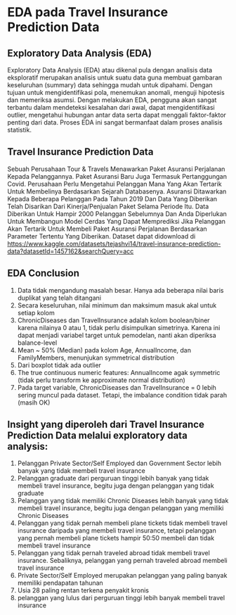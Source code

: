 # EDA pada Travel Insurance Prediction Data

## Exploratory Data Analysis (EDA)

  Exploratory Data Analysis (EDA) atau dikenal pula dengan analisis data eksploratif merupakan analisis untuk suatu data guna membuat gambaran keseluruhan 
(summary) data sehingga mudah untuk dipahami. Dengan tujuan untuk mengidentifikasi pola, menemukan anomali, menguji hipotesis dan memeriksa 
asumsi. Dengan melakukan EDA, pengguna akan sangat terbantu dalam mendeteksi kesalahan dari awal, dapat mengidentifikasi outlier, mengetahui hubungan antar data 
serta dapat menggali faktor-faktor penting dari data. Proses EDA ini sangat bermanfaat dalam proses analisis statistik.

## Travel Insurance Prediction Data

  Sebuah Perusahaan Tour & Travels Menawarkan Paket Asuransi Perjalanan Kepada Pelanggannya. Paket Asuransi Baru Juga Termasuk Pertanggungan Covid. Perusahaan Perlu Mengetahui Pelanggan Mana Yang Akan Tertarik Untuk Membelinya Berdasarkan Sejarah Databasenya. Asuransi Ditawarkan Kepada Beberapa Pelanggan Pada Tahun 2019 Dan Data Yang Diberikan Telah Disarikan Dari Kinerja/Penjualan Paket Selama Periode Itu. Data Diberikan Untuk Hampir 2000 Pelanggan Sebelumnya Dan Anda Diperlukan Untuk Membangun Model Cerdas Yang Dapat Memprediksi Jika Pelanggan Akan Tertarik Untuk Membeli Paket Asuransi Perjalanan Berdasarkan Parameter Tertentu Yang Diberikan.
Dataset dapat didownload di https://www.kaggle.com/datasets/tejashvi14/travel-insurance-prediction-data?datasetId=1457162&searchQuery=acc

## EDA Conclusion

1. Data tidak mengandung masalah besar. Hanya ada beberapa nilai baris duplikat yang telah ditangani
2. Secara keseluruhan, nilai minimum dan maksimum masuk akal untuk setiap kolom
3. ChronicDiseases dan TravelInsurance adalah kolom boolean/biner karena nilainya 0 atau 1, tidak perlu disimpulkan simetrinya. Karena ini dapat menjadi variabel target untuk pemodelan, nanti akan diperiksa balance-level
4. Mean ~ 50% (Median) pada kolom Age, AnnualIncome, dan FamilyMembers, menunjukan symmetrical distribution
5. Dari boxplot tidak ada outlier
6. The true continuous numeric features: AnnualIncome agak symmetric (tidak perlu transform ke approximate normal distribution)
7. Pada target variable, ChronicDiseases dan TravelInsurance = 0 lebih sering muncul pada dataset. Tetapi, the imbalance condition tidak parah (masih OK)

## Insight yang diperoleh dari Travel Insurance Prediction Data melalui exploratory data analysis:

1. Pelanggan Private Sector/Self Employed dan Government Sector lebih banyak yang tidak membeli travel insurance
2. Pelanggan graduate dari perguruan tinggi lebih banyak yang tidak membeli travel insurance, begitu juga dengan pelanggan yang tidak graduate
3. Pelanggan yang tidak memiliki Chronic Diseases lebih banyak yang tidak membeli travel insurance, begitu juga dengan pelanggan yang memiliki Chronic Diseases
4. Pelanggan yang tidak pernah membeli plane tickets tidak membeli travel insurance daripada yang membeli travel insurance, tetapi pelanggan yang pernah membeli plane tickets hampir 50:50 membeli dan tidak membeli travel insurance
5. Pelanggan yang tidak pernah traveled abroad tidak membeli travel insurance. Sebaliknya, pelanggan yang pernah traveled abroad membeli travel insurance
6. Private Sector/Self Employed merupakan pelanggan yang paling banyak memiliki pendapatan tahunan
7. Usia 28 paling rentan terkena penyakit kronis
8. pelanggan yang lulus dari perguruan tinggi lebih banyak membeli travel insurance
